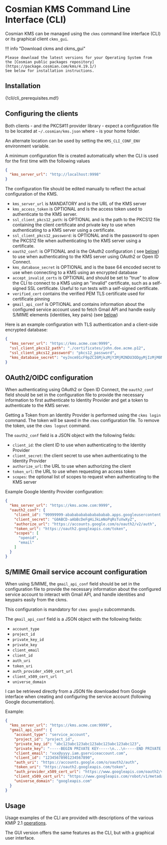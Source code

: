 # Cosmian KMS Command Line Interface (CLI)

Cosmian KMS can be managed using the `ckms` command line interface (CLI) or its graphical
client `ckms_gui`.

!!! info "Download ckms and ckms_gui"

    Please download the latest versions for your Operating System from
    the [Cosmian public packages repository](https://package.cosmian.com/kms/4.19.1/)
    See below for installation instructions.

## Installation

{!cli/cli_prerequisites.md!}


## Configuring the clients

Both clients - and the PKCS#11 provider library - expect a configuration file to be located
at `~/.cosmian/kms.json` where `~` is your home folder.

An alternate location can be used by setting the `KMS_CLI_CONF_ENV` environment
variable.

A minimum configuration file is created automatically when the CLI is used for the
first time with the following values

```json
{
  "kms_server_url": "http://localhost:9998"
}
```

The configuration file should be edited manually to reflect the actual
configuration of the KMS.

- `kms_server_url` is MANDATORY and is the URL of the KMS server
- `kms_access_token` is OPTIONAL and is the access token used to authenticate to
  the KMS server.
- `ssl_client_pkcs12_path`: is OPTIONAL and is the path to the PKCS12 file
  containing the client certificate and private key to use when authenticating
  to a KMS server using a certificate.
- `ssl_client_pkcs12_password`: is OPTIONAL and is the password to open the
  PKCS12 file when authenticating to the KMS server using a certificate.
- `oauth2_conf`: is OPTIONAL and is the OAuth2 configuration (
  see [below](#oauth2oidc-configuration))
  to use when authenticating to the KMS server using OAuth2 or Open ID Connect.
- `kms_database_secret` is OPTIONAL and is the base 64 encoded secret to use
  when connecting to a KMS using an encrypted database
- `accept_invalid_certs` is OPTIONAL and should be set to "true" to allow the
  CLI to connect to a KMS using an "invalid" certificate, such as a self-signed
  SSL certificate. Useful to run tests with a self-signed certificate.
- `verified_cert` contains the verified PEM TLS certificate used for certificate
  pinning
- `gmail_api_conf` is OPTIONAL and contains information about the configured
  service account used to fetch Gmail API and handle easily S/MIME elements (identities, key pairs)
  (see [below](#smime-gmail-service-account-configuration))

Here is an example configuration with TLS authentication and a client-side encrypted
database:

```json
{
  "kms_server_url": "https://kms.acme.com:9999",
  "ssl_client_pkcs12_path": "./certificates/john.doe.acme.p12",
  "ssl_client_pkcs12_password": "pkcs12_password",
  "kms_database_secret": "eyJncm91cF9pZCI6MjkzMjY3MjM2NDU3ODgyMjIzMjM0NDY2MjkxNTY2NDk5Nzc0NTk1LCJrZXkiOlsyMTgsNDIsMTkzLDE4Myw1OSwyMzQsMTY3LDE3Niw4OCwxNjYsMjUyLDYyLDk5LDU4LDM0LDUxLDE1Nyw5NiwyMjEsMjE1LDIwMSwxOTcsODYsOTksMTI1LDIxMSw2Niw0MCw0MiwyNDYsMTgzLDg1XX0="
}
```

## OAuth2/OIDC configuration

When authenticating using OAuth2 or Open ID Connect, the
`oauth2_conf` field should be set in the configuration file to provide the necessary
information to first authenticate to Identity Provider and get a token to authenticate
to the KMS server.

Getting a Token from an Identity Provider is performed using the `ckms login` command. The token
will be saved in the `ckms` configuration file. To remove the token, use the `ckms logout` command.

The `oauth2_conf` field is a JSON object with the following fields:

- `client_id`: the client ID to use when authenticating to the Identity Provider
- `client_secret`: the client secret to use when authenticating to the Identity Provider
- `authorize_url`: the URL to use when authorizing the client
- `token_url`: the URL to use when requesting an access token
- `scopes`: the optional list of scopes to request when authenticating to the KMS server

Example Google Identity Provider configuration:

```json
{
  "kms_server_url": "https://kms.acme.com:9999",
  "oauth2_conf": {
    "client_id": "99999999-abababababababababab.apps.googleusercontent.com",
    "client_secret": "G0ABCD-aAbBcDeFgHiJkLmNoPqRsTuVwXyZ",
    "authorize_url": "https://accounts.google.com/o/oauth2/v2/auth",
    "token_url": "https://oauth2.googleapis.com/token",
    "scopes": [
      "openid",
      "email"
    ]
  }
}
```

## S/MIME Gmail service account configuration

When using S/MIME, the `gmail_api_conf` field should be set in the configuration file to provide
the necessary information about the configured service account to interact with Gmail API, and
handle
identities and keypairs easily from the ckms.

This configuration is mandatory for `ckms google` subcommands.

The `gmail_api_conf` field is a JSON object with the following fields:

- `account_type`
- `project_id`
- `private_key_id`
- `private_key`
- `client_email`
- `client_id`
- `auth_uri`
- `token_uri`
- `auth_provider_x509_cert_url`
- `client_x509_cert_url`
- `universe_domain`

I can be retrieved directly from a JSON file downloaded from Google interface when creating
and configuring the service account (following Google documentation).

Example:

```json
{
  "kms_server_url": "https://kms.acme.com:9999",
  "gmail_api_conf": {
    "account_type": "service_account",
    "project_id": "project_id",
    "private_key_id": "abc123abc123abc123abc123abc123abc123",
    "private_key": "-----BEGIN PRIVATE KEY-----\n...\n-----END PRIVATE KEY-----\n",
    "client_email": "xxx@yyyy.iam.gserviceaccount.com",
    "client_id": "12345678901234567890",
    "auth_uri": "https://accounts.google.com/o/oauth2/auth",
    "token_uri": "https://oauth2.googleapis.com/token",
    "auth_provider_x509_cert_url": "https://www.googleapis.com/oauth2/v1/certs",
    "client_x509_cert_url": "https://www.googleapis.com/robot/v1/metadata/x509/xxx%40yyyy.iam.gserviceaccount.com",
    "universe_domain": "googleapis.com"
  }
}
```

## Usage

Usage examples of the CLI are provided with descriptions of the various KMIP
2.1 [operations](../kmip_2_1/operations.md).

The GUI version offers the same features as the CLI, but with a graphical user interface.
